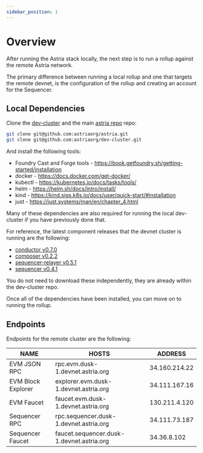 ```yaml
---
sidebar_position: 1
---
```


# Overview

After running the Astria stack locally, the next step is to run a rollup against
the remote Astria network.

The primary difference between running a local rollup and one that targets the
remote devnet, is the configuration of the rollup and creating an account for
the Sequencer.

## Local Dependencies

Clone the [dev-cluster](https://github.com/astriaorg/dev-cluster/tree/main) and
the main [astria repo](https://github.com/astriaorg/astria) repo:

```bash
git clone git@github.com:astriaorg/astria.git
git clone git@github.com:astriaorg/dev-cluster.git
```

And install the following tools:
- Foundry Cast and Forge tools - <https://book.getfoundry.sh/getting-started/installation>
- docker - <https://docs.docker.com/get-docker/>
- kubectl - <https://kubernetes.io/docs/tasks/tools/>
- helm - <https://helm.sh/docs/intro/install/>
- kind - <https://kind.sigs.k8s.io/docs/user/quick-start/#installation>
- just - <https://just.systems/man/en/chapter_4.html>

Many of these dependencies are also required for running the local dev-cluster
if you have previously done that.

For reference, the latest component releases that the devnet cluster is running
are the following:
- [conductor v0.7.0](https://github.com/astriaorg/astria/releases/tag/v0.7.0--conductor)
- [composer v0.2.2](https://github.com/astriaorg/astria/releases/tag/v0.2.2--composer)
- [sequencer-relayer v0.5.1](https://github.com/astriaorg/astria/releases/tag/v0.5.1--sequencer-relayer)
- [sequencer v0.4.1](https://github.com/astriaorg/astria/releases/tag/v0.4.1--sequencer)

You do not need to download these independently, they are already within the
dev-cluster repo.

Once all of the dependencies have been installed, you can move on to running the
rollup.

## Endpoints

Endpoints for the remote cluster are the following:

| NAME | HOSTS | ADDRESS |
|-----|-----|-----|
| EVM JSON RPC | rpc.evm.dusk-1.devnet.astria.org | 34.160.214.22 |
| EVM Block Explorer | explorer.evm.dusk-1.devnet.astria.org | 34.111.167.16 |
| EVM Faucet | faucet.evm.dusk-1.devnet.astria.org | 130.211.4.120 |
| Sequencer RPC | rpc.sequencer.dusk-1.devnet.astria.org | 34.111.73.187 |
| Sequencer Faucet | faucet.sequencer.dusk-1.devnet.astria.org | 34.36.8.102 |
